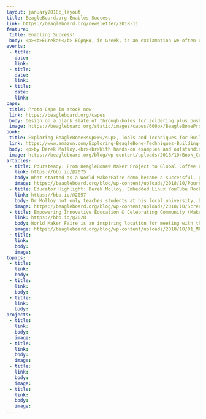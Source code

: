 ```yaml
---
layout: january2018c_layout
title: BeagleBoard.org Enables Success
link: https://beagleboard.org/newsletter/2018-11
feature:
 title: Enabling Success!
 body: <p><b>Eureka!</b> Εύρηκα, in Greek, is an exclamation we often use to celebrate the success of a discovery or invention.  Its first use is attributed to ancient Greek mathematician and inventor Archimedes.</p><p>One of the greatest feelings an inventor can experience is that moment when something works, when the code is de-bugged, when the pieces come together.  Enabling success, supporting invention, and encouraging entrepreneurship is the foundation of the BeagleBoard.org community.  Open Source hardware and software is by its very nature a place for creativity to blossom into successful invention.</p><p>We’ve just returned from <a href="https://beagleboard.org/blog/2018-10-18-empowering-innovative-education-celebrating-community-maker-faire-nyc">Maker Faire New York</a>, a great place to interact with creative inventors and educators of all ages, backgrounds, and experience levels.  In this month’s dish, learn more about community members who have taken their ideas to great heights, like the <a href="https://beagleboard.org/p/bigjosh/three-story-tall-clock-final-entry-5ab263">three story tall clock</a>, or around the world, like the successful <a href="https://beagleboard.org/blog/2018-10-22-poursteady">coffee equipment company</a> who got their start at a Maker Faire.  We celebrate these, and also that spark when a student shouts “Eureka!” after lighting their first LED.  As part of our continued celebration of the BeagleBoard.org 10 year anniversary, we’d love to publish your success story.  Email us at <a href="christi@beagleboard.org">christi@beagleboard.org</a> with your story and a link to your project or product.<br>&mdash;<strong>Christine Long</strong>, <em>Executive Director</em></p>
events:
 - title:
   date:
   link:
 - title:
   date:
   link:
 - title:
   date:
   link:
cape:
 title: Proto Cape in stock now!
 link: https://beagleboard.org/capes
 body: Design on a blank slate of through-holes for soldering plus push buttons, LEDs and I2C.
 image: https://beagleboard.org/static/images/capes/600px/BeagleBoneProtoCapeA2_Top.png
book:
 title: Exploring BeagleBone<sup>®</sup>, Tools and Techniques for Building with Embedded Linux
 link: https://www.amazon.com/Exploring-BeagleBone-Techniques-Building-Embedded/dp/1118935128/
 body: <p>by Derek Molloy.<br><br>With hands-on examples and outstanding guidance this book provides detailed instructions for both hardware and software essentials.  From beginner to advanced projects such as Internet-of-Things and real-time interfacing.</p>
 image: https://beagleboard.org/blog/wp-content/uploads/2018/10/Book_Cover_Shadow_300px.jpg
articles:
 - title: Poursteady: From BeagleBone® Maker Project to Global Coffee Equipment Company
   link: https://bbb.io/@2075
   body: What started as a World MakerFaire demo became a successful, global, commercial coffee equipment company.  This IoT robotic pour-over coffee machine combines precision motion-control with speed and reliability.
   image: https://beagleboard.org/blog/wp-content/uploads/2018/10/Poursteady-at-show.png
 - title: Educator Highlight: Derek Molloy, Embedded Linux YouTube Rock-Star and Author
   link: https://bbb.io/@2057
   body: Dr Molloy not only teaches students at his local university, he also shares his teaching materials with over one million YouTube viewers.  In this interview, he reveals why and how BeagleBone helps students and instructors succeed.
   image: https://beagleboard.org/blog/wp-content/uploads/2018/10/Screen-Shot-2018-10-19-at-8.33.03-AM.png 
 - title: Empowering Innovative Education & Celebrating Community (Maker Faire NYC)
   link: https://bbb.io/@2028
   body: World Maker Faire is an inspiring location for meeting with the BeagleBoard.org® community.  Check out the demos, talks and celebrations we shared.  Get started with PocketBeagle® using the educational workshop materials.
   image: https://beagleboard.org/blog/wp-content/uploads/2018/10/01_MFNYboothcrew280_1.jpg
 - title:
   link:
   body:
   image:
topics:
 - title:
   link:
   body:
 - title:
   link:
   body:
 - title:
   link:
   body:
projects:
 - title:
   link:
   body:
   image:
 - title:
   link:
   body:
   image:
 - title:
   link:
   body:
   image:
 - title:
   link:
   body:
   image:
---
```

